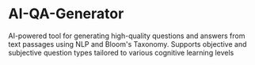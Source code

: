 # AI-QA-Generator
AI-powered tool for generating high-quality questions and answers from text passages using NLP and Bloom's Taxonomy. Supports objective and subjective question types tailored to various cognitive learning levels
